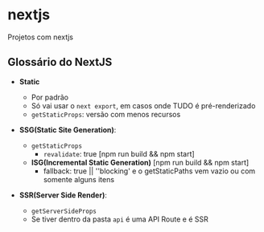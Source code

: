 # nextjs
Projetos com nextjs

## Glossário do NextJS

- **Static**
    - Por padrão
    - Só vai usar o `next export`, em casos onde TUDO é pré-renderizado
    - `getStaticProps`: versão com menos recursos

- **SSG(Static Site Generation)**:
    - `getStaticProps`
        - `revalidate`: true [npm run build && npm start]
    - **ISG(Incremental Static Generation)** [npm run build && npm start]
        - fallback: true || ''blocking' e o getStaticPaths vem vazio ou com somente alguns itens

- **SSR(Server Side Render)**:
    - `getServerSideProps`
    - Se tiver dentro da pasta `api` é uma API Route e é SSR